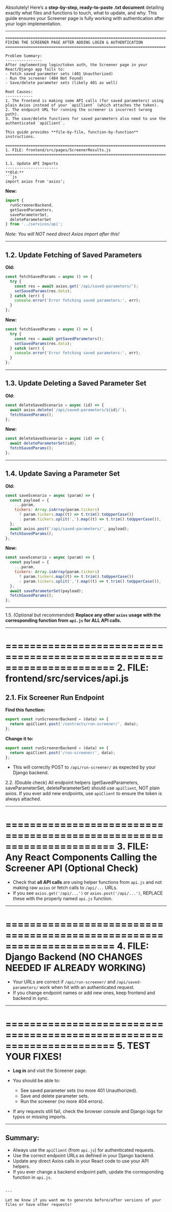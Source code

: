 Absolutely! Here’s a **step-by-step, ready-to-paste .txt document** detailing exactly what files and functions to touch, what to update, and why.
This guide ensures your Screener page is fully working with authentication after your login implementation.

---

````
======================================================================
FIXING THE SCREENER PAGE AFTER ADDING LOGIN & AUTHENTICATION
======================================================================

Problem Summary:
----------------
After implementing login/token auth, the Screener page in your React/Django app fails to:
- Fetch saved parameter sets (401 Unauthorized)
- Run the screener (404 Not Found)
- Save/delete parameter sets (likely 401 as well)

Root Causes:
------------
1. The frontend is making some API calls (for saved parameters) using plain Axios instead of your `apiClient` (which attaches the token).
2. The endpoint URL for running the screener is incorrect (wrong path).
3. The save/delete functions for saved parameters also need to use the authenticated `apiClient`.

This guide provides **file-by-file, function-by-function** instructions.

======================================================================
1. FILE: frontend/src/pages/ScreenerResults.js
======================================================================

1.1. Update API Imports
-----------------------
**Old:**
```js
import axios from 'axios';
````

**New:**

```js
import {
  runScreenerBackend,
  getSavedParameters,
  saveParameterSet,
  deleteParameterSet
} from '../services/api';
```

*Note: You will NOT need direct Axios import after this!*

---

## 1.2. Update Fetching of Saved Parameters

**Old:**

```js
const fetchSavedParams = async () => {
  try {
    const res = await axios.get('/api/saved-parameters/');
    setSavedParams(res.data);
  } catch (err) {
    console.error('Error fetching saved parameters:', err);
  }
};
```

**New:**

```js
const fetchSavedParams = async () => {
  try {
    const res = await getSavedParameters();
    setSavedParams(res.data);
  } catch (err) {
    console.error('Error fetching saved parameters:', err);
  }
};
```

---

## 1.3. Update Deleting a Saved Parameter Set

**Old:**

```js
const deleteSavedScenario = async (id) => {
  await axios.delete(`/api/saved-parameters/${id}/`);
  fetchSavedParams();
};
```

**New:**

```js
const deleteSavedScenario = async (id) => {
  await deleteParameterSet(id);
  fetchSavedParams();
};
```

---

## 1.4. Update Saving a Parameter Set

**Old:**

```js
const saveScenario = async (param) => {
  const payload = {
    ...param,
    tickers: Array.isArray(param.tickers)
      ? param.tickers.map((t) => t.trim().toUpperCase())
      : param.tickers.split(',').map((t) => t.trim().toUpperCase()),
  };
  await axios.post('/api/saved-parameters/', payload);
  fetchSavedParams();
};
```

**New:**

```js
const saveScenario = async (param) => {
  const payload = {
    ...param,
    tickers: Array.isArray(param.tickers)
      ? param.tickers.map((t) => t.trim().toUpperCase())
      : param.tickers.split(',').map((t) => t.trim().toUpperCase()),
  };
  await saveParameterSet(payload);
  fetchSavedParams();
};
```

---

1.5. (Optional but recommended)
**Replace any other `axios` usage with the corresponding function from `api.js` for ALL API calls.**

---

\======================================================================
2\. FILE: frontend/src/services/api.js
======================================

## 2.1. Fix Screener Run Endpoint

**Find this function:**

```js
export const runScreenerBackend = (data) => {
  return apiClient.post('/contracts/run-screener/', data);
};
```

**Change it to:**

```js
export const runScreenerBackend = (data) => {
  return apiClient.post('/run-screener/', data);
};
```

* This will correctly POST to `/api/run-screener/` as expected by your Django backend.

2.2. (Double check)
All endpoint helpers (getSavedParameters, saveParameterSet, deleteParameterSet) should use `apiClient`, NOT plain axios.
If you ever add new endpoints, use `apiClient` to ensure the token is always attached.

---

\======================================================================
3\. FILE: Any React Components Calling the Screener API (Optional Check)
========================================================================

* Check that **all API calls** are using helper functions from `api.js` and not making raw `axios` or fetch calls to `/api/...` URLs.
* If you see `axios.get('/api/...')` or `axios.post('/api/...')`, REPLACE these with the properly named `api.js` function.

---

\======================================================================
4\. FILE: Django Backend (NO CHANGES NEEDED IF ALREADY WORKING)
===============================================================

* Your URLs are correct if `/api/run-screener/` and `/api/saved-parameters/` work when hit with an authenticated request.
* If you change endpoint names or add new ones, keep frontend and backend in sync.

---

\======================================================================
5\. TEST YOUR FIXES!
====================

* **Log in** and visit the Screener page.
* You should be able to:

  * See saved parameter sets (no more 401 Unauthorized).
  * Save and delete parameter sets.
  * Run the screener (no more 404 errors).
* If any requests still fail, check the browser console and Django logs for typos or missing imports.

---

## Summary:

* Always use the `apiClient` (from `api.js`) for authenticated requests.
* Use the correct endpoint URLs as defined in your Django backend.
* Update any direct Axios calls in your React code to use your API helpers.
* If you ever change a backend endpoint path, update the corresponding function in `api.js`.

```

---

Let me know if you want me to generate before/after versions of your files or have other requests!
```
